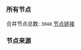 ### 所有节点
合并节点总数: `3048`
[节点链接](https://raw.githubusercontent.com/rzhy1/11/master/sub/sub_merge_base64.txt)

### 节点来源